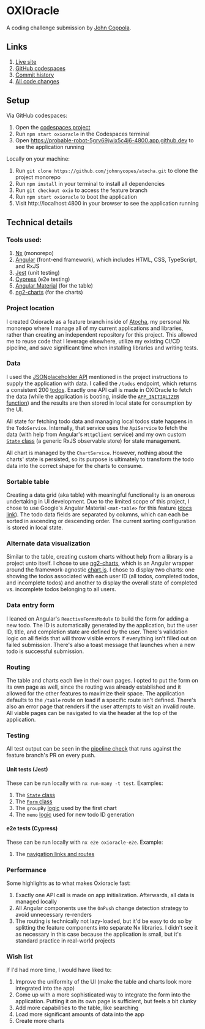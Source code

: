 # OXIOracle

A coding challenge submission by [John Coppola](https://www.johnnycopes.com/).

## Links

1. [Live site](https://oxioracle.surge.sh)
1. [GitHub codespaces](https://probable-robot-5grv69jwjx5c4j6.github.dev/)
1. [Commit history](https://github.com/johnnycopes/atocha/pull/554/commits)
1. [All code changes](https://github.com/johnnycopes/atocha/pull/554/files)

## Setup

Via GitHub codespaces:

1. Open the [codespaces project](https://probable-robot-5grv69jwjx5c4j6.github.dev)
1. Run `npm start oxioracle` in the Codespaces terminal
1. Open https://probable-robot-5grv69jwjx5c4j6-4800.app.github.dev to see the application running

Locally on your machine:

1. Run `git clone https://github.com/johnnycopes/atocha.git` to clone the project monorepo
1. Run `npm install` in your terminal to install all dependencies
1. Run `git checkout oxio` to access the feature branch
1. Run `npm start oxioracle` to boot the application
1. Visit http://localhost:4800 in your browser to see the application running

## Technical details

### Tools used:

1. [Nx](https://nx.dev/) (monorepo)
2. [Angular](https://angular.dev/) (front-end framework), which includes HTML, CSS, TypeScript, and RxJS
3. [Jest](https://jestjs.io/) (unit testing)
4. [Cypress](https://www.cypress.io/) (e2e testing)
5. [Angular Material](https://material.angular.io/components/table/overview) (for the table)
6. [ng2-charts](https://valor-software.com/ng2-charts/) (for the charts)

### Project location

I created Oxioracle as a feature branch inside of [Atocha](https://github.com/johnnycopes/atocha/tree/oxio), my personal Nx monorepo where I manage all of my current applications and libraries, rather than creating an independent repository for this project. This allowed me to reuse code that I leverage elsewhere, utilize my existing CI/CD pipeline, and save significant time when installing libraries and writing tests.

### Data

I used the [JSONplaceholder API](https://jsonplaceholder.typicode.com) mentioned in the project instructions to supply the application with data. I called the `/todos` endpoint, which returns a consistent 200 [todos](https://jsonplaceholder.typicode.com/todos). Exactly one API call is made in OXIOracle to fetch the data (while the application is booting, inside the [`APP_INITIALIZER` function](https://github.com/johnnycopes/atocha/blob/8d757a3da145317212fd6f8d76004a02ae269942/apps/oxioracle/src/app/app.config.ts#L33-L37)) and the results are then stored in local state for consumption by the UI.

All state for fetching todo data and managing local todos state happens in the `TodoService`. Internally, that service uses the `ApiService` to fetch the data (with help from Angular's `HttpClient` service) and my own custom [`State` class](https://github.com/johnnycopes/atocha/blob/main/libs/core/data-access/src/lib/state.ts) (a generic RxJS observable store) for state management.

All chart is managed by the `ChartService`. However, nothing about the charts' state is persisted, so its purpose is ultimately to transform the todo data into the correct shape for the charts to consume.

### Sortable table

Creating a data grid (aka table) with meaningful functionality is an onerous undertaking in UI development. Due to the limited scope of this project, I chose to use Google's Angular Material `<mat-table>` for this feature ([docs link](https://material.angular.io/components/table/overview)). The todo data fields are separated by columns, which can each be sorted in ascending or descending order. The current sorting configuration is stored in local state.

### Alternate data visualization

Similar to the table, creating custom charts without help from a library is a project unto itself. I chose to use [ng2-charts](https://valor-software.com/ng2-charts/), which is an Angular wrapper around the framework-agnostic [chart.js](https://www.chartjs.org/). I chose to display two charts: one showing the todos associated with each user ID (all todos, completed todos, and incomplete todos) and another to display the overall state of completed vs. incomplete todos belonging to all users.

### Data entry form

I leaned on Angular's `ReactiveFormsModule` to build the form for adding a new todo. The ID is automatically generated by the application, but the user ID, title, and completion state are defined by the user. There's validation logic on all fields that will throw visible errors if everything isn't filled out on failed submission. There's also a toast message that launches when a new todo is successful submission.

### Routing

The table and charts each live in their own pages. I opted to put the form on its own page as well, since the routing was already established and it allowed for the other features to maximize their space. The application defaults to the `/table` route on load if a specific route isn't defined. There's also an error page that renders if the user attempts to visit an invalid route. All viable pages can be navigated to via the header at the top of the application.

### Testing

All test output can be seen in the [pipeline check](https://github.com/johnnycopes/atocha/actions/runs/10256081924/job/28374429808?pr=554) that runs against the feature branch's PR on every push.

#### Unit tests (Jest)

These can be run locally with `nx run-many -t test`. Examples:

1. The [`State` class](https://github.com/johnnycopes/atocha/blob/main/libs/core/data-access/src/lib/state.spec.ts)
2. The [`Form` class](https://github.com/johnnycopes/atocha/blob/oxio/libs/core/util/src/lib/format.spec.ts)
3. The `groupBy` [logic](https://github.com/johnnycopes/atocha/blob/oxio/libs/oxioracle/feature-data/src/lib/charts/group-by.spec.ts) used by the first chart
4. The `memo` [logic](https://github.com/johnnycopes/atocha/blob/oxio/libs/oxioracle/data-access/src/lib/memo.spec.ts) used for new todo ID generation

#### e2e tests (Cypress)

These can be run locally with `nx e2e oxioracle-e2e`. Example:

1. The [navigation links and routes](https://github.com/johnnycopes/atocha/blob/oxio/apps/oxioracle-e2e/src/e2e/app.cy.ts)

### Performance

Some highlights as to what makes Oxioracle fast:

1. Exactly one API call is made on app initialization. Afterwards, all data is managed locally
2. All Angular components use the `OnPush` change detection strategy to avoid unnecessary re-renders
3. The routing is technically not lazy-loaded, but it'd be easy to do so by splitting the feature components into separate Nx libraries. I didn't see it as necessary in this case because the application is small, but it's standard practice in real-world projects

### Wish list

If I'd had more time, I would have liked to:

1. Improve the uniformity of the UI (make the table and charts look more integrated into the app)
2. Come up with a more sophisticated way to integrate the form into the application. Putting it on its own page is sufficient, but feels a bit clunky
3. Add more capabilities to the table, like searching
4. Load more significant amounts of data into the app
5. Create more charts
